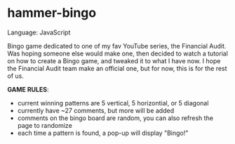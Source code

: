 # hammer-bingo
Language: JavaScript

Bingo game dedicated to one of my fav YouTube series, the Financial Audit. Was hoping someone else would make one, then decided to watch a tutorial on how to create a Bingo game, and tweaked it to what I have now. I hope the Financial Audit team make an official one, but for now, this is for the rest of us.

**GAME RULES**:
- current winning patterns are 5 vertical, 5 horizontial, or 5 diagonal
- currently have ~27 comments, but more will be added
- comments on the bingo board are random, you can also refresh the page to randomize
- each time a pattern is found, a pop-up will display "Bingo!"

